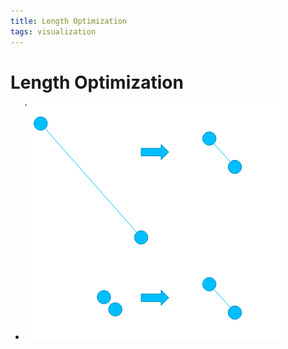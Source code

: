 ```yaml
---
title: Length Optimization
tags: visualization
---
```


# Length Optimization
- ![im](assets/Pasted%20Image%2020220418123246.png)































































































